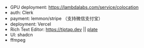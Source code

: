 - GPU deployment: https://lambdalabs.com/service/colocation
- auth: Clerk
- payment: lemmon/stripe （支持微信支付宝）
- deployment: Vercel
- Rich Text Editor: https://tiptap.dev || [plate](https://github.com/udecode/plate)
- UI: shadcn
- ffmpeg
